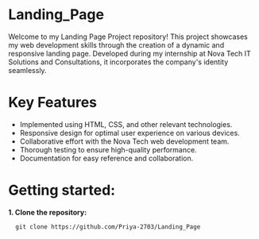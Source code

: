 # Landing_Page
Welcome to my Landing Page Project repository! This project showcases my web development skills through the creation of a dynamic and responsive landing page. Developed during my internship at Nova Tech IT Solutions and Consultations, it incorporates the company's identity seamlessly.

# Key Features
* Implemented using HTML, CSS, and other relevant technologies.
* Responsive design for optimal user experience on various devices.
* Collaborative effort with the Nova Tech web development team.
* Thorough testing to ensure high-quality performance.
* Documentation for easy reference and collaboration.

# Getting started:

  **1. Clone the repository:**

      git clone https://github.com/Priya-2703/Landing_Page
      
